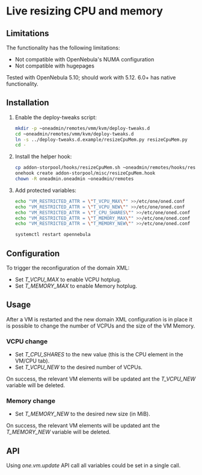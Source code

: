 # Live resizing CPU and memory


## Limitations

The functionality has the following limitations:

* Not compatible with OpenNebula's NUMA configuration
* Not compatible with hugepages

Tested with OpenNebula 5.10; should work with 5.12. 6.0+ has native functionality.

## Installation

1. Enable the deploy-tweaks script:

   ```bash
   mkdir -p ~oneadmin/remotes/vmm/kvm/deploy-tweaks.d
   cd ~oneadmin/remotes/vmm/kvm/deploy-tweaks.d
   ln -s ../deploy-tweaks.d.example/resizeCpuMem.py resizeCpuMem.py
   cd -
   ```

2. Install the helper hook:

   ```bash
   cp addon-storpool/hooks/resizeCpuMem.sh ~oneadmin/remotes/hooks/resizeCpuMem.sh
   onehook create addon-storpool/misc/resizeCpuMem.hook
   chown -R oneadmin.oneadmin ~oneadmin/remotes
   ```

3. Add protected variables:

   ```bash
   echo "VM_RESTRICTED_ATTR = \"T_VCPU_MAX\"" >>/etc/one/oned.conf
   echo "VM_RESTRICTED_ATTR = \"T_VCPU_NEW\"" >>/etc/one/oned.conf
   echo "VM_RESTRICTED_ATTR = \"T_CPU_SHARES\"" >>/etc/one/oned.conf
   echo "VM_RESTRICTED_ATTR = \"T_MEMORY_MAX\"" >>/etc/one/oned.conf
   echo "VM_RESTRICTED_ATTR = \"T_MEMORY_NEW\"" >>/etc/one/oned.conf
   
   systemctl restart opennebula
   ```

## Configuration

To trigger the reconfiguration of the domain XML:

* Set *T_VCPU_MAX* to enable VCPU hotplug.
* Set *T_MEMORY_MAX* to enable Memory hotplug.

## Usage

After a VM is restarted and the new domain XML configuration is in place it is possible to change the number of VCPUs and the size of the VM Memory.

### VCPU change

* Set *T_CPU_SHARES* to the new value (this is the CPU element in the VM/CPU tab).
* Set *T_VCPU_NEW* to the desired number of VCPUs.

On success, the relevant VM elements will be updated ant the *T_VCPU_NEW* variable will be deleted.

### Memory change

* Set *T_MEMORY_NEW* to the desired new size (in MiB).

On success, the relevant VM elements will be updated ant the *T_MEMORY_NEW* variable will be deleted.

## API

Using *one.vm.update* API call all variables could be set in a single call.


